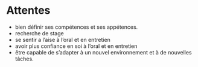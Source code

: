 # Attentes

- bien définir ses compétences et ses appétences.
- recherche de stage
- se sentir a l’aise à l’oral et en entretien
- avoir plus confiance en soi à l’oral et en entretien
- être capable de s’adapter à un nouvel environnement et à de nouvelles tâches.
